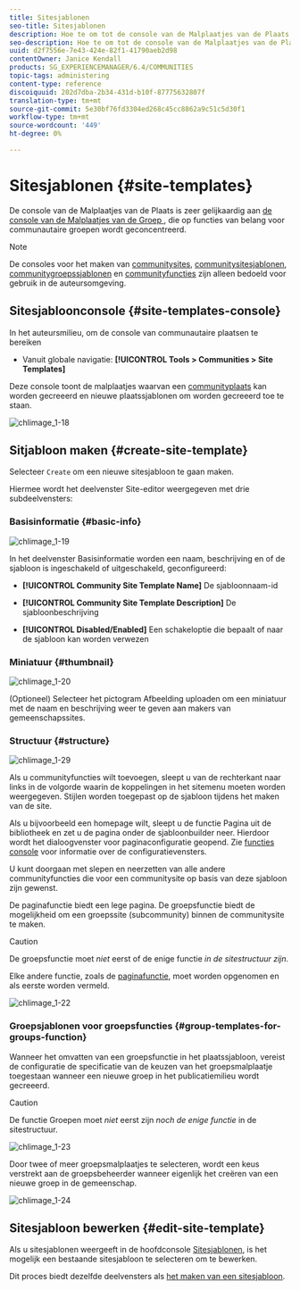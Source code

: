 ```yaml
---
title: Sitesjablonen
seo-title: Sitesjablonen
description: Hoe te om tot de console van de Malplaatjes van de Plaats toegang te hebben
seo-description: Hoe te om tot de console van de Malplaatjes van de Plaats toegang te hebben
uuid: d2f7556e-7e43-424e-82f1-41790aeb2d98
contentOwner: Janice Kendall
products: SG_EXPERIENCEMANAGER/6.4/COMMUNITIES
topic-tags: administering
content-type: reference
discoiquuid: 202d7dba-2b34-431d-b10f-87775632807f
translation-type: tm+mt
source-git-commit: 5e30bf76fd3304ed268c45cc8862a9c51c5d30f1
workflow-type: tm+mt
source-wordcount: '449'
ht-degree: 0%

---
```



# Sitesjablonen {#site-templates}

De console van de Malplaatjes van de Plaats is zeer gelijkaardig aan [de console van de Malplaatjes van de Groep ](tools-groups.md), die op functies van belang voor communautaire groepen wordt geconcentreerd.

>[!NOTE]
>
>De consoles voor het maken van [communitysites](sites-console.md), [communitysitesjablonen](sites.md), [communitygroepssjablonen](tools-groups.md) en [communityfuncties](functions.md) zijn alleen bedoeld voor gebruik in de auteursomgeving.

## Sitesjabloonconsole {#site-templates-console}

In het auteursmilieu, om de console van communautaire plaatsen te bereiken

* Vanuit globale navigatie: **[!UICONTROL Tools > Communities > Site Templates]**

Deze console toont de malplaatjes waarvan een [communityplaats](sites-console.md) kan worden gecreeerd en nieuwe plaatssjablonen om worden gecreeerd toe te staan.

![chlimage_1-18](assets/chlimage_1-18.png)

## Sitjabloon maken {#create-site-template}

Selecteer `Create` om een nieuwe sitesjabloon te gaan maken.

Hiermee wordt het deelvenster Site-editor weergegeven met drie subdeelvensters:

### Basisinformatie {#basic-info}

![chlimage_1-19](assets/chlimage_1-19.png)

In het deelvenster Basisinformatie worden een naam, beschrijving en of de sjabloon is ingeschakeld of uitgeschakeld, geconfigureerd:

* **[!UICONTROL Community Site Template Name]**
De sjabloonnaam-id

* **[!UICONTROL Community Site Template Description]**
De sjabloonbeschrijving

* **[!UICONTROL Disabled/Enabled]**
Een schakeloptie die bepaalt of naar de sjabloon kan worden verwezen

### Miniatuur {#thumbnail}

![chlimage_1-20](assets/chlimage_1-20.png)

(Optioneel) Selecteer het pictogram Afbeelding uploaden om een miniatuur met de naam en beschrijving weer te geven aan makers van gemeenschapssites.

### Structuur {#structure}

![chlimage_1-29](assets/chlimage_1-21.png)

Als u communityfuncties wilt toevoegen, sleept u van de rechterkant naar links in de volgorde waarin de koppelingen in het sitemenu moeten worden weergegeven. Stijlen worden toegepast op de sjabloon tijdens het maken van de site.

Als u bijvoorbeeld een homepage wilt, sleept u de functie Pagina uit de bibliotheek en zet u de pagina onder de sjabloonbuilder neer. Hierdoor wordt het dialoogvenster voor paginaconfiguratie geopend. Zie [functies console](functions.md) voor informatie over de configuratievensters.

U kunt doorgaan met slepen en neerzetten van alle andere communityfuncties die voor een communitysite op basis van deze sjabloon zijn gewenst.

De paginafunctie biedt een lege pagina. De groepsfunctie biedt de mogelijkheid om een groepssite (subcommunity) binnen de communitysite te maken.

>[!CAUTION]
>
>De groepsfunctie moet *niet* eerst of de enige functie *in de sitestructuur zijn.*
>
>Elke andere functie, zoals de [paginafunctie](functions.md#page-function), moet worden opgenomen en als eerste worden vermeld.

![chlimage_1-22](assets/chlimage_1-22.png)

### Groepsjablonen voor groepsfuncties {#group-templates-for-groups-function}

Wanneer het omvatten van een groepsfunctie in het plaatssjabloon, vereist de configuratie de specificatie van de keuzen van het groepsmalplaatje toegestaan wanneer een nieuwe groep in het publicatiemilieu wordt gecreeerd.

>[!CAUTION]
>
>De functie Groepen moet *niet* eerst zijn *noch de enige functie* in de sitestructuur.

![chlimage_1-23](assets/chlimage_1-23.png)

Door twee of meer groepsmalplaatjes te selecteren, wordt een keus verstrekt aan de groepsbeheerder wanneer eigenlijk het creëren van een nieuwe groep in de gemeenschap.

![chlimage_1-24](assets/chlimage_1-24.png)

## Sitesjabloon bewerken {#edit-site-template}

Als u sitesjablonen weergeeft in de hoofdconsole [Sitesjablonen](#site-templates-console), is het mogelijk een bestaande sitesjabloon te selecteren om te bewerken.

Dit proces biedt dezelfde deelvensters als [het maken van een sitesjabloon](#create-site-template).
